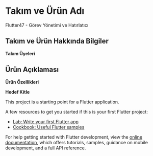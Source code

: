 # Takım ve Ürün Adı

Flutter47 - Görev Yönetimi ve Hatırlatıcı

## Takım ve Ürün Hakkında Bilgiler

**Takım Üyeleri**

## Ürün Açıklaması

**Ürün Özellikleri**

**Hedef Kitle**


This project is a starting point for a Flutter application.

A few resources to get you started if this is your first Flutter project:

- [Lab: Write your first Flutter app](https://docs.flutter.dev/get-started/codelab)
- [Cookbook: Useful Flutter samples](https://docs.flutter.dev/cookbook)

For help getting started with Flutter development, view the
[online documentation](https://docs.flutter.dev/), which offers tutorials,
samples, guidance on mobile development, and a full API reference.
